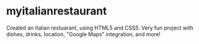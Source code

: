 # myitalianrestaurant
Created an italian restuarant, using HTML5 and CSS5. Very fun project with dishes, drinks, location, "Google Maps" integration, and more! 
